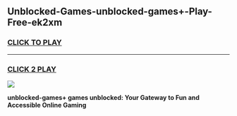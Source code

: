 
## Unblocked-Games-unblocked-games+-Play-Free-ek2xm
<h3>
<a href="https://premium76.site?title=unblocked-games+&ref=17A">CLICK TO PLAY</a></h3>
<hr>

<h3>
<a href="https://premium76.site?title=unblocked-games+&ref=17A">CLICK 2 PLAY</a>
  
</h3>

<a href="https://premium76.site?title=unblocked-games+&ref=17A"><img src="https://clearcache.store/games.png"></a>


**unblocked-games+ games unblocked: Your Gateway to Fun and Accessible Online Gaming**
